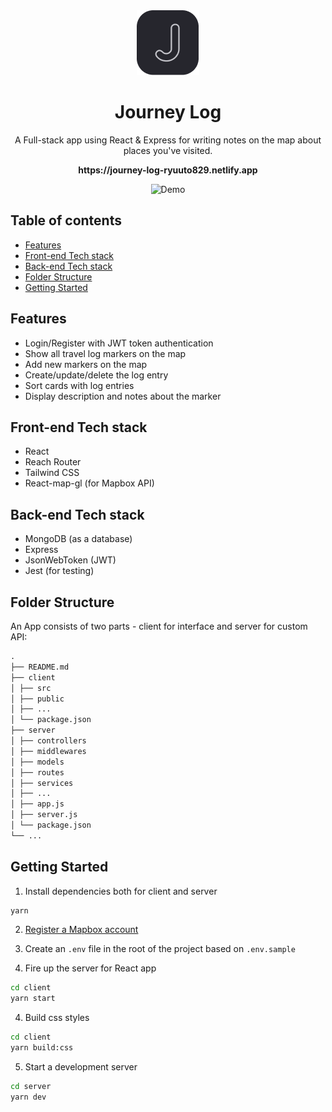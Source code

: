 <div align="center">
  <img alt="Logo" src="https://raw.githubusercontent.com/ryuuto829/journey-log/master/_assets/logo.png" width="100" />
  <h1 align="center">
    Journey Log
  </h1>
  <p>A Full-stack app using React & Express for writing notes on the map about places you've visited.</P>
  <p><strong>https://journey-log-ryuuto829.netlify.app</strong></p>
  <img alt="Demo" src="https://raw.githubusercontent.com/ryuuto829/journey-log/master/_assets/journey-log-demo.gif" width="740" />
</div>

## Table of contents

- [Features](#features)
- [Front-end Tech stack](#front-end-tech-stack)
- [Back-end Tech stack](#back-end-tech-stack)
- [Folder Structure](#folder-structure)
- [Getting Started](#getting-started)

## Features

- Login/Register with JWT token authentication
- Show all travel log markers on the map
- Add new markers on the map
- Create/update/delete the log entry
- Sort cards with log entries
- Display description and notes about the marker

## Front-end Tech stack

- React
- Reach Router
- Tailwind CSS
- React-map-gl (for Mapbox API)

## Back-end Tech stack

- MongoDB (as a database)
- Express
- JsonWebToken (JWT)
- Jest (for testing)

## Folder Structure

An App consists of two parts - client for interface and server for custom API:

```md
.
├── README.md
├── client
│ ├── src
│ ├── public
│ ├── ...
│ └── package.json
├── server
│ ├── controllers
│ ├── middlewares
│ ├── models
│ ├── routes
│ ├── services
│ ├── ...
│ ├── app.js
│ ├── server.js
│ └── package.json
└── ...
```

## Getting Started

1. Install dependencies both for client and server

```bash
yarn
```

2. [Register a Mapbox account](https://www.mapbox.com/)

3. Create an `.env` file in the root of the project based on `.env.sample`

4. Fire up the server for React app

```bash
cd client
yarn start
```

4. Build css styles

```bash
cd client
yarn build:css
```

5. Start a development server

```bash
cd server
yarn dev
```
